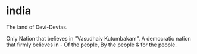 # india
The land of Devi-Devtas.

Only Nation that believes in "Vasudhaiv Kutumbakam".
A democratic nation that firmly believes in - Of the people, By the people & for the people.
